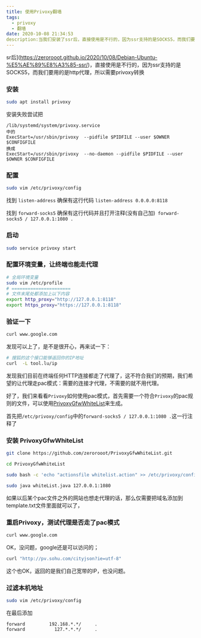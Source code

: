 ```yaml
---
title: 使用Privoxy翻墙
tags:
  - privoxy
  - 翻墙
date: 2020-10-08 21:34:53
description:当我们安装了ssr后，直接使用是不行的，因为ssr支持的是SOCKS5，而我们要用的是http代理，所以需要privoxy转换
---
```

sr后](https://zerorooot.github.io/2020/10/08/Debian-Ubuntu-%E5%AE%89%E8%A3%85-ssr/)，直接使用是不行的，因为ssr支持的是SOCKS5，而我们要用的是http代理，所以需要privoxy转换

### 安装

```bash
sudo apt install privoxy
```



安装失败尝试把

```
/lib/systemd/system/privoxy.service
中的
ExecStart=/usr/sbin/privoxy  --pidfile $PIDFILE --user $OWNER $CONFIGFILE
换成
ExecStart=/usr/sbin/privoxy  --no-daemon --pidfile $PIDFILE --user $OWNER $CONFIGFILE
```

### 配置

```bash
sudo vim /etc/privoxy/config
```

找到 `listen-address` 确保有这行代码 `listen-address 0.0.0.0:8118`

找到 `forward-socks5` 确保有这行代码并且打开注释(没有自己加)` forward-socks5 / 127.0.0.1:1080 .`



### 启动

```bash
sudo service privoxy start
```



### 配置环境变量，让终端也能走代理

```bash
# 全局环境变量
sudo vim /etc/profile
# ======================
# 文件末尾处都添加上以下内容
export http_proxy="http://127.0.0.1:8118"
export https_proxy="https://127.0.0.1:8118"
```



### 验证一下

```bash
curl www.google.com
```

发现可以上了，是不是很开心，再来试一下：

```bash
# 搜狐的这个接口能够返回你的IP地址
curl  -L tool.lu/ip
```

发现我们目前在终端任何HTTP连接都走了代理了，这不符合我们的预期，我们希望的让代理走pac模式：需要的连接才代理，不需要的就不用代理。

好了，我们来看看`Privoxy`如何使用pac模式，首先需要一个符合`Privoxy`的pac规则的文件，可以使用[PrivoxyGfwWhiteList](https://github.com/zerorooot/PrivoxyGfwWhiteList)来生成。

首先把`/etc/privoxy/config`中的`forward-socks5 / 127.0.0.1:1080 .`这一行注释了

### 安装 PrivoxyGfwWhiteList

```bash
git clone https://github.com/zerorooot/PrivoxyGfwWhiteList.git

cd PrivoxyGfwWhiteList

sudo bash -c 'echo "actionsfile whitelist.action" >> /etc/privoxy/config'

sudo java whiteList.java 127.0.0.1:1080
```



如果以后某个pac文件之外的网站也想走代理的话，那么仅需要把域名添加到template.txt文件里面就可以了，



### 重启Privoxy，测试代理是否走了pac模式

```bash
curl www.google.com
```

OK，没问题，google还是可以访问的；

```bash
curl "http://pv.sohu.com/cityjson?ie=utf-8"
```

这个也OK，返回的是我们自己宽带的IP，也没问题。



### 过滤本机地址

```bash
sudo vim /etc/privoxy/config
```

在最后添加

```
forward         192.168.*.*/     .
forward           127.*.*.*/     .
```


